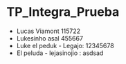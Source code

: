 # TP_Integra_Prueba
- Lucas Viamont 115722
- Lukesinho asal 455667
- Luke el peduk - Legajo: 12345678
- El peluda - lejasinojio : asdsad
